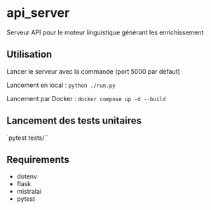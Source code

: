 # api_server

Serveur API pour le moteur linguistique générant les enrichissement

## Utilisation

Lancer le serveur avec la commande (port 5000 par défaut)

Lancement en local : `python ./run.py`

Lancement par Docker : `docker compose up -d --build`

## Lancement des tests unitaires

`pytest tests/``

## Requirements

- dotenv
- flask
- mistralai
- pytest
